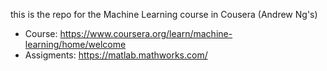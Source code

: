 this is the repo for the Machine Learning course in Cousera (Andrew Ng's)

* Course: https://www.coursera.org/learn/machine-learning/home/welcome
* Assigments: https://matlab.mathworks.com/
